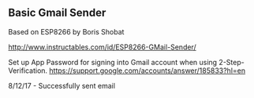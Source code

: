 ## Basic Gmail Sender

Based on ESP8266 by Boris Shobat

http://www.instructables.com/id/ESP8266-GMail-Sender/

Set up App Password for signing into Gmail account when using 2-Step-Verification.
https://support.google.com/accounts/answer/185833?hl=en

8/12/17 - Successfully sent email
